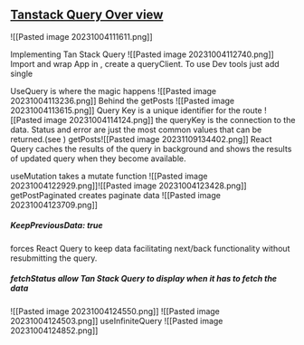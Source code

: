 ## [Tanstack Query Over view](https://www.youtube.com/watch?v=lVLz_ASqAio)

![[Pasted image 20231004111611.png]]

Implementing Tan Stack Query
![[Pasted image 20231004112740.png]]
Import and wrap App in <QueryClientProvider></QueryClientProvider >, create a queryClient. To use Dev tools just add single <ReactQueryDevtools />

UseQuery is where the magic happens
![[Pasted image 20231004113236.png]]
Behind the getPosts
![[Pasted image 20231004113615.png]]
Query Key is a unique identifier for the route
![[Pasted image 20231004114124.png]]
the queryKey is the connection to the data. Status and error are just the most common values that can be returned.(see )
getPosts![[Pasted image 20231109134402.png]]
React Query caches the results of the query in background and shows the results of updated query when they become available.

 

useMutation takes a mutate function
![[Pasted image 20231004122929.png]]![[Pasted image 20231004123428.png]]
getPostPaginated creates paginate data
![[Pasted image 20231004123709.png]]
##### KeepPreviousData: true 
forces React Query to keep data facilitating next/back functionality without resubmitting the query.

##### fetchStatus allow Tan Stack Query to display when it has to fetch the data
![[Pasted image 20231004124550.png]]
![[Pasted image 20231004124503.png]]
useInfiniteQuery
![[Pasted image 20231004124852.png]]
